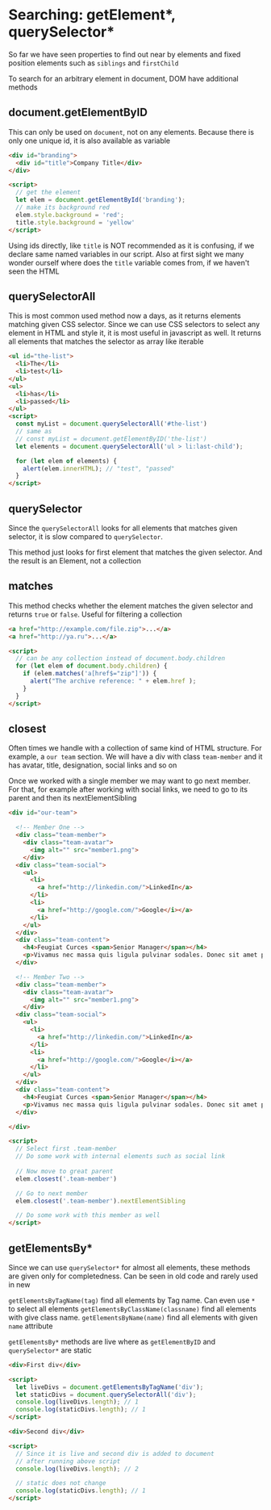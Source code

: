 # Searching: getElement*, querySelector*

So far we have seen properties to find out near by elements and fixed position elements 
such as `siblings` and `firstChild`

To search for an arbitrary element in document, DOM have additional methods

## document.getElementByID
This can only be used on `document`, not on any elements. Because there is only one unique id, it is also available as variable

```html
<div id="branding">
  <div id="title">Company Title</div>
</div>

<script>
  // get the element
  let elem = document.getElementById('branding');
  // make its background red
  elem.style.background = 'red';
  title.style.background = 'yellow'
</script>
```
Using ids directly, like `title` is NOT recommended as it is confusing, if we declare same named variables in our script. Also at first sight we many wonder ourself where does the `title` variable comes from, if we haven't seen the HTML

## querySelectorAll
This is most common used method now a days, as it returns elements matching given CSS selector.
Since we can use CSS selectors to select any element in HTML and style it, it is most useful in javascript as well. It returns all elements that matches the selector as array like iterable

```html
<ul id="the-list">
  <li>The</li>
  <li>test</li>
</ul>
<ul>
  <li>has</li>
  <li>passed</li>
</ul>
<script>
  const myList = document.querySelectorAll('#the-list')
  // same as
  // const myList = document.getElementByID('the-list')
  let elements = document.querySelectorAll('ul > li:last-child');

  for (let elem of elements) {
    alert(elem.innerHTML); // "test", "passed"
  }
</script>
```

## querySelector
Since the `querySelectorAll` looks for all elements that matches given selector, it is slow compared to `querySelector`. 

This method just looks for first element that matches the given selector. And the result is an Element, not a collection

## matches
This method checks whether the element matches the given selector and returns `true` or `false`. Useful for filtering a collection

```html
<a href="http://example.com/file.zip">...</a>
<a href="http://ya.ru">...</a>

<script>
  // can be any collection instead of document.body.children
  for (let elem of document.body.children) {
    if (elem.matches('a[href$="zip"]')) {
      alert("The archive reference: " + elem.href );
    }
  }
</script>
```

## closest

Often times we handle with a collection of same kind of HTML structure. For example, a `our team` section. We will have a div with class `team-member` and it has avatar, title, designation, social links and so on

Once we worked with a single member we may want to go next member. For that, for example after working with social links, we need to go to its parent and then its nextElementSibling 

```html
<div id="our-team">

  <!-- Member One -->
  <div class="team-member">
    <div class="team-avatar">
      <img alt="" src="member1.png">
    </div>
  <div class="team-social">
    <ul>
      <li>
        <a href="http://linkedin.com/">LinkedIn</a>
      </li>
      <li>
        <a href="http://google.com/">Google</i></a>
      </li>
    </ul>
  </div>
  <div class="team-content">
    <h4>Feugiat Curces <span>Senior Manager</span></h4>
    <p>Vivamus nec massa quis ligula pulvinar sodales. Donec sit amet placerat ipsum. Sed consequat, est in consectetur dapibus, turpis ligula vehicula sapien.</p>
  </div>

  <!-- Member Two -->
  <div class="team-member">
    <div class="team-avatar">
      <img alt="" src="member1.png">
    </div>
  <div class="team-social">
    <ul>
      <li>
        <a href="http://linkedin.com/">LinkedIn</a>
      </li>
      <li>
        <a href="http://google.com/">Google</i></a>
      </li>
    </ul>
  </div>
  <div class="team-content">
    <h4>Feugiat Curces <span>Senior Manager</span></h4>
    <p>Vivamus nec massa quis ligula pulvinar sodales. Donec sit amet placerat ipsum. Sed consequat, est in consectetur dapibus, turpis ligula vehicula sapien.</p>
  </div>

</div>

<script>
  // Select first .team-member
  // Do some work with internal elements such as social link
  
  // Now move to great parent 
  elem.closest('.team-member')

  // Go to next member
  elem.closest('.team-member').nextElementSibling

  // Do some work with this member as well
</script>
```

## getElementsBy*
Since we can use `querySelector*` for almost all elements, these methods are given only for completedness. Can be seen in old code and rarely used in new 

`getElementsByTagName(tag)` find all elements by Tag name. Can even use `*` to select all elements
`getElementsByClassName(classname)` find all elements with give class name.
`getElementsByName(name)` find all elements with given `name` attribute

`getElementsBy*` methods are live where as `getElementByID` and `querySelector*` are static

```html
<div>First div</div>

<script>
  let liveDivs = document.getElementsByTagName('div');
  let staticDivs = document.querySelectorAll('div');
  console.log(liveDivs.length); // 1
  console.log(staticDivs.length); // 1
</script>

<div>Second div</div>

<script>
  // Since it is live and second div is added to document
  // after running above script
  console.log(liveDivs.length); // 2

  // static does not change
  console.log(staticDivs.length); // 1
</script>
```